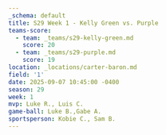 ```yaml
---
_schema: default
title: S29 Week 1 - Kelly Green vs. Purple
teams-score:
  - team: _teams/s29-kelly-green.md
    score: 20
  - team: _teams/s29-purple.md
    score: 19
location: _locations/carter-baron.md
field: '1'
date: 2025-09-07 10:45:00 -0400
season: 29
week: 1
mvp: Luke R., Luis C.
game-ball: Luke B.,Gabe A.
sportsperson: Kobie C., Sam B.
---
```

